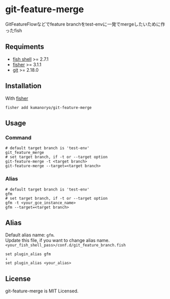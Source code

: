 # git-feature-merge
GitFeatureFlowなどでfeature branchをtest-envに一発でmergeしたいために作ったfish

## Requiments
- [fish shell](https://fishshell.com/) >= 2.7.1
- [fisher](https://github.com/jorgebucaran/fisher) >= 3.1.1
- [git](https://git-scm.com/) >= 2.18.0

## Installation
With [fisher](https://github.com/jorgebucaran/fisher)
```console
fisher add kumanoryo/git-feature-merge
```

## Usage
### Command
```console
# default target branch is 'test-env'
git_feature_merge
# set target branch, if -t or --target option
git-feature-merge -t <target branch>
git-feature-merge --target=<target branch>
```

### Alias
```console
# default target branch is 'test-env'
gfm
# set target branch, if -t or --target option
gfm -t <your_gce_instance_name>
gfm --target=<target branch>
```

## Alias
Default alias name: `gfm`.   
Update this file, if you want to change alias name.  
`<your_fish_shell_pass>/conf.d/git_feature_branch.fish`
```fish
set plugin_alias gfm
↓
set plugin_alias <your_alias>
```

## License
git-feature-merge is MIT Licensed.